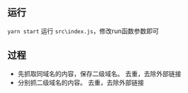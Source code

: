 ## 运行

  `yarn start` 运行 `src\index.js`，修改run函数参数即可
 
## 过程

* 先抓取同域名的内容，保存二级域名。 去重，去除外部链接
* 分别抓二级域名的内容。 去重，去除外部链接
